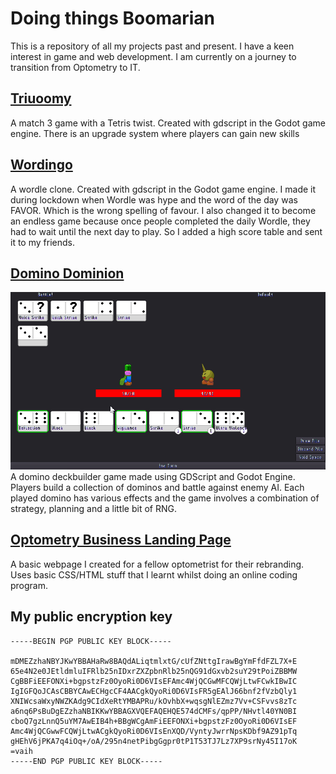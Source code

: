 # Doing things Boomarian
This is a repository of all my projects past and present. I have a keen interest in game and web development. I am currently on a journey to transition from Optometry to IT.

## [Triuoomy](https://boomyville.itch.io/triuoomy)
A match 3 game with a Tetris twist. Created with gdscript in the Godot game engine. There is an upgrade system where players can gain new skills

## [Wordingo](https://boomyville.itch.io/wordingo)
A wordle clone. Created with gdscript in the Godot game engine. I made it during lockdown when Wordle was hype and the word of the day was FAVOR. Which is the wrong spelling of favour. I also changed it to become an endless game because once people completed the daily Wordle, they had to wait until the next day to play. So I added a high score table and sent it to my friends. 

## [Domino Dominion](https://github.com/boomyville/domino-dominion/)
![Demo](https://github.com/boomyville/domino-dominion/blob/main/screenRecordings/CurrentBuild.gif?raw=true)
A domino deckbuilder game made using GDScript and Godot Engine. Players build a collection of dominos and battle against enemy AI. Each played domino has various effects and the game involves a combination of strategy, planning and a little bit of RNG.

## [Optometry Business Landing Page](http://cwel.com.au)
A basic webpage I created for a fellow optometrist for their rebranding. Uses basic CSS/HTML stuff that I learnt whilst doing an online coding program. 

## My public encryption key
```
-----BEGIN PGP PUBLIC KEY BLOCK-----

mDMEZzhaNBYJKwYBBAHaRw8BAQdALiqtmlxtG/cUfZNttgIrawBgYmFfdFZL7X+E
65e4N2e0JEtldmluIFRlb25nIDxrZXZpbnRlb25nQG91dGxvb2suY29tPoiZBBMW
CgBBFiEEFONXi+bgpstzFz0OyoRi0D6VIsEFAmc4WjQCGwMFCQWjLtwFCwkIBwIC
IgIGFQoJCAsCBBYCAwECHgcCF4AACgkQyoRi0D6VIsFR5gEAlJ66bnf2fVzbQly1
XNIWcsaWxyNWZKAdg9CIdXeRtYMBAPRu/kOvhbX+wqsgNlEZmz7Vv+CSFvvs8zTc
a6nq6PsBuDgEZzhaNBIKKwYBBAGXVQEFAQEHQE574dCMFs/qpPP/NHvtl40YN0BI
cboQ7gzLnnQ5uYM7AwEIB4h+BBgWCgAmFiEEFONXi+bgpstzFz0OyoRi0D6VIsEF
Amc4WjQCGwwFCQWjLtwACgkQyoRi0D6VIsEnXQD/VyntyJwrrNpsKDbf9AZ91pTq
gHEhV6jPKA7q4iOq+/oA/295n4netPibgGgpr0tP1T53TJ7Lz7XP9srNy45I17oK
=vaih
-----END PGP PUBLIC KEY BLOCK-----

```
